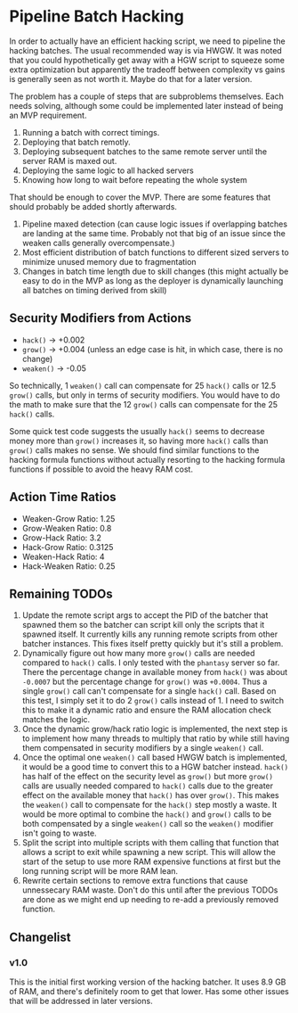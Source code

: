 # Pipeline Batch Hacking
In order to actually have an efficient hacking script, we need to pipeline the hacking batches. The usual recommended way is via HWGW.  It was noted that you could hypothetically get away with a HGW script to squeeze some extra optimization but apparently the tradeoff between complexity vs gains is generally seen as not worth it. Maybe do that for a later version.

The problem has a couple of steps that are subproblems themselves. Each needs solving, although some could be implemented later instead of being an MVP requirement.

1. Running a batch with correct timings.
1. Deploying that batch remotly.
1. Deploying subsequent batches to the same remote server until the server RAM is maxed out.
1. Deploying the same logic to all hacked servers
1. Knowing how long to wait before repeating the whole system

That should be enough to cover the MVP. There are some features that should probably be added shortly afterwards.

1. Pipeline maxed detection (can cause logic issues if overlapping batches are landing at the same time. Probably not that big of an issue since the weaken calls generally overcompensate.)
1. Most efficient distribution of batch functions to different sized servers to minimize unused memory due to fragmentation
1. Changes in batch time length due to skill changes (this might actually be easy to do in the MVP as long as the deployer is dynamically launching all batches on timing derived from skill)

## Security Modifiers from Actions
* `hack()` -> +0.002
* `grow()` -> +0.004 (unless an edge case is hit, in which case, there is no change)
* `weaken()` -> -0.05

So technically, 1 `weaken()` call can compensate for 25 `hack()` calls or 12.5 `grow()` calls, but only in terms of security modifiers. You would have to do the math to make sure that the 12 `grow()` calls can compensate for the 25 `hack()` calls.

Some quick test code suggests the usually `hack()` seems to decrease money more than `grow()` increases it, so having more `hack()` calls than `grow()` calls makes no sense. We should find similar functions to the hacking formula functions without actually resorting to the hacking formula functions if possible to avoid the heavy RAM cost.

## Action Time Ratios
* Weaken-Grow Ratio: 1.25
* Grow-Weaken Ratio: 0.8
* Grow-Hack Ratio: 3.2
* Hack-Grow Ratio: 0.3125
* Weaken-Hack Ratio: 4
* Hack-Weaken Ratio: 0.25

## Remaining TODOs
1. Update the remote script args to accept the PID of the batcher that spawned them so the batcher can script kill only the scripts that it spawned itself. It currently kills any running remote scripts from other batcher instances. This fixes itself pretty quickly but it's still a problem.
1. Dynamically figure out how many more `grow()` calls are needed compared to `hack()` calls. I only tested with the `phantasy` server so far. There the percentage change in available money from `hack()` was about `-0.0007` but the percentage change for `grow()` was `+0.0004`. Thus a single `grow()` call can't compensate for a single `hack()` call. Based on this test, I simply set it to do 2 `grow()` calls instead of 1. I need to switch this to make it a dynamic ratio and ensure the RAM allocation check matches the logic.
1. Once the dynamic grow/hack ratio logic is implemented, the next step is to implement how many threads to multiply that ratio by while still having them compensated in security modifiers by a single `weaken()` call.
1. Once the optimal one `weaken()` call based HWGW batch is implemented, it would be a good time to convert this to a HGW batcher instead. `hack()` has half of the effect on the security level as `grow()` but more `grow()` calls are usually needed compared to `hack()` calls due to the greater effect on the available money that `hack()` has over `grow()`. This makes the `weaken()` call to compensate for the `hack()` step mostly a waste. It would be more optimal to combine the `hack()` and `grow()` calls to be both compensated by a single `weaken()` call so the `weaken()` modifier isn't going to waste.
1. Split the script into multiple scripts with them calling that function that allows a script to exit while spawning a new script. This will allow the start of the setup to use more RAM expensive functions at first but the long running script will be more RAM lean.
1. Rewrite certain sections to remove extra functions that cause unnessecary RAM waste. Don't do this until after the previous TODOs are done as we might end up needing to re-add a previously removed function.

## Changelist

### v1.0

This is the initial first working version of the hacking batcher.
It uses 8.9 GB of RAM, and there's definitely room to get that lower.
Has some other issues that will be addressed in later versions.